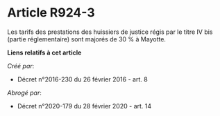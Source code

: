 # Article R924-3

Les  tarifs des prestations des huissiers de justice régis par le titre IV  bis (partie réglementaire) sont majorés de 30 % à
Mayotte.

**Liens relatifs à cet article**

_Créé par_:

  - Décret n°2016-230 du 26 février 2016 - art. 8

_Abrogé par_:

  - Décret n°2020-179 du 28 février 2020 - art. 14
